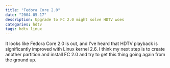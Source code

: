 ```yaml
---
title: "Fedora Core 2.0"
date: "2004-05-17"
description: Upgrade to FC 2.0 might solve HDTV woes
categories: hdtv
tags: hdtv linux
---
```


It looks like Fedora Core 2.0 is out, and I've heard that HDTV playback is significantly improved 
with Linux kernel 2.6. I think my next step is to create another partition and install 
FC 2.0 and try to get this thing going again from the ground up.
